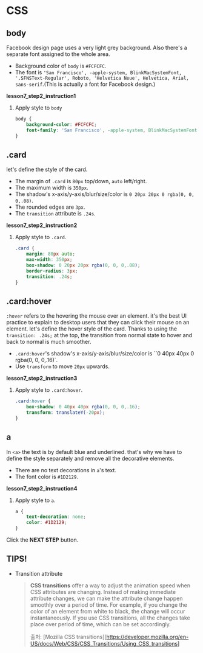 # CSS
## body
Facebook design page uses a very light grey background. Also there's a separate font assigned to the whole area. 
* Background color of `body` is `#FCFCFC`.
* The font is `'San Francisco', -apple-system, BlinkMacSystemFont, '.SFNSText-Regular', Roboto, 'Helvetica Neue', Helvetica, Arial, sans-serif`.(This is actually a font for Facebook design.)


**lesson7_step2_instruction1**
1. Apply style to `body`
    ```css
    body {
    	background-color: #FCFCFC;
    	font-family: 'San Francisco', -apple-system, BlinkMacSystemFont, '.SFNSText-Regular', Roboto, 'Helvetica Neue', Helvetica, Arial, sans-serif;
    }
    ```



## .card
let's define the style of the card. 

* The margin of `.card` is `80px` top/down, `auto` left/right.
* The maximum width is `350px`.
* The shadow's x-axis/y-axis/blur/size/color is `0 20px 20px 0 rgba(0, 0, 0,.08)`.
* The rounded edges are `3px`.
* The `transition` attribute is `.24s`.


**lesson7_step2_instruction2**
1. Apply style to `.card`.
    ```css
    .card {
    	margin: 80px auto;
    	max-width: 350px;
    	box-shadow: 0 20px 20px rgba(0, 0, 0,.08);
        border-radius: 3px;
    	transition: .24s;
    }
    ```



## .card:hover
`:hover` refers to the hovering the mouse over an element. it's the best UI practice to explain to desktop users that they can click their mouse on an element. let's define the hover style of the card. Thanks to using the `transition: .24s;` at the top, the transition from normal state to hover and back to normal is much smoother. 

* `.card:hover`'s shadow's x-axis/y-axis/blur/size/color is ``0 40px 40px 0 rgba(0, 0, 0,.16)`.
* Use `transform` to move `20px` upwards.


**lesson7_step2_instruction3**
1. Apply style to `.card:hover`.
    ```css
    .card:hover {
    	box-shadow: 0 40px 40px rgba(0, 0, 0,.16);
    	transform: translateY(-20px);
    }
    ```



## a
In `<a>` the text is by default blue and underlined. that's why we have to define the style separately and remove all the decorative elements. 

* There are no text decorations in `a`'s text.
* The font color is `#1D2129`.

**lesson7_step2_instruction4**
1. Apply style to `a`.
    ```css
    a {
    	text-decoration: none;
    	color: #1D2129;
    }
    ```



Click the **NEXT STEP** button.





## TIPS!

- Transition attribute 

  > **CSS transitions** offer a way to adjust the animation speed when CSS attributes are changing. Instead of making immediate attribute changes, we can make the attribute change happen smoothly over a period of time. For example, if you change the color of an element from white to black, the change will occur instantaneously. If you use CSS transitions, all the changes take place over period of time, which can be set accordingly. 
  >
  > 출처: [Mozilla CSS transitions][https://developer.mozilla.org/en-US/docs/Web/CSS/CSS_Transitions/Using_CSS_transitions]

